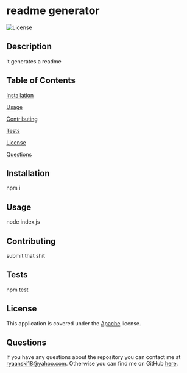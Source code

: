 # readme generator
![License](https://img.shields.io/badge/License-Apache_2.0-blue.svg)

## Description

it generates a readme

## Table of Contents

[Installation](#Installation)

[Usage](#Usage)

[Contributing](#Contributing)

[Tests](#Tests)

[License](#License)

[Questions](#Questions)

## Installation

npm i

## Usage

node index.js

## Contributing

submit that shit

## Tests

npm test

## License

This application is covered under the [Apache]([License](https://opensource.org/licenses/Apache-2.0)) license.

## Questions

If you have any questions about the repository you can contact me at ryaanski18@yahoo.com. Otherwise you can find me on GitHub [here](https://github.com/ryancarey18).
